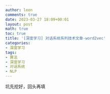 ```yaml
---
author: leon
comments: true
date: 2023-03-27 18:09+00:01
layout: post
math: true
toc: true
title: '[深度学习] 对话系统系列技术文章-word2vec'
categories:
- 深度学习
tags:
- 算法
- 深度学习
- 对话系统
- NLP
---
```


坑先挖好，回头再填

